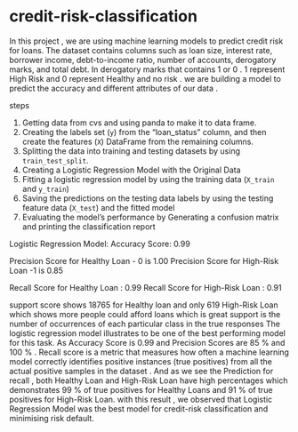 # credit-risk-classification

In this project , we are using machine learning models to predict credit risk for loans. 
The dataset contains columns such as loan size, interest rate, borrower income, debt-to-income ratio, number of accounts, derogatory marks, and total debt. In derogatory marks that contains 1 or 0 . 1 represent High Risk and 0 represent Healthy and no risk . 
we are building a model to predict the accuracy and different attributes of our data .


steps

1) Getting data from cvs and using panda to make it to data frame. 
2) Creating the labels set (`y`)  from the “loan_status” column, and then create the features (`X`) DataFrame from the remaining columns.
3) Splitting the data into training and testing datasets by using `train_test_split`.
4) Creating a Logistic Regression Model with the Original Data
5) Fitting a logistic regression model by using the training data (`X_train` and `y_train`)
6) Saving the predictions on the testing data labels by using the testing feature data (`X_test`) and the fitted model
7) Evaluating the model’s performance by Generating a confusion matrix and printing the classification report


Logistic Regression Model:
Accuracy Score: 0.99

Precision Score for Healthy Loan - 0 is 1.00
Precision Score for High-Risk Loan -1 is 0.85

Recall Score for Healthy Loan : 0.99
Recall Score for High-Risk Loan : 0.91

support score shows 18765 for Healthy loan and only 619 High-Risk Loan which shows more people could afford loans which is great 
support is the number of occurrences of each particular class in the true responses 
The logistic regression model illustrates to be one of the best performing model for this task. As Accuracy Score is 0.99 and Precision Scores are 85 % and 100 % .
Recall score is a  metric that measures how often a machine learning model correctly identifies positive instances (true positives) from all the actual positive samples in the dataset . And as we see the Prediction for recall , both Healthy Loan and High-Risk Loan have high percentages which demonstrates 99 % of true positives for Healthy Loans and 91 % of true positives for High-Risk Loan. 
with this result , we observed that Logistic Regression Model was the best model for credit-risk classification and minimising risk default. 




